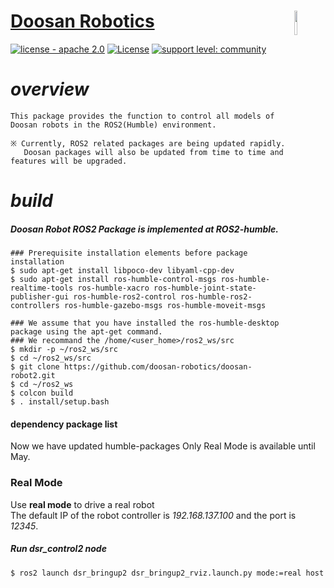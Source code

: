 

# [Doosan Robotics](http://www.doosanrobotics.com/kr/)<img src="https://user-images.githubusercontent.com/47092672/97660147-142f1f00-1ab4-11eb-9d14-48f30a666cdc.PNG" width="10%" align="right">
[![license - apache 2.0](https://img.shields.io/:license-Apache%202.0-yellowgreen.svg)](https://opensource.org/licenses/Apache-2.0)
[![License](https://img.shields.io/badge/License-BSD%203--Clause-blue.svg)](https://opensource.org/licenses/BSD-3-Clause)
[![support level: community](https://img.shields.io/badge/support%20level-community-lightgray.png)](http://rosindustrial.org/news/2016/10/7/better-supporting-a-growing-ros-industrial-software-platform)
# *overview*
    
    This package provides the function to control all models of Doosan robots in the ROS2(Humble) environment.
    
    ※ Currently, ROS2 related packages are being updated rapidly. 
       Doosan packages will also be updated from time to time and features will be upgraded.
 

# *build* 
##### *Doosan Robot ROS2 Package is implemented at ROS2-humble.*
    ### Prerequisite installation elements before package installation
    $ sudo apt-get install libpoco-dev libyaml-cpp-dev
    $ sudo apt-get install ros-humble-control-msgs ros-humble-realtime-tools ros-humble-xacro ros-humble-joint-state-publisher-gui ros-humble-ros2-control ros-humble-ros2-controllers ros-humble-gazebo-msgs ros-humble-moveit-msgs
    
    ### We assume that you have installed the ros-humble-desktop package using the apt-get command.
    ### We recommand the /home/<user_home>/ros2_ws/src
    $ mkdir -p ~/ros2_ws/src
    $ cd ~/ros2_ws/src
    $ git clone https://github.com/doosan-robotics/doosan-robot2.git
    $ cd ~/ros2_ws
    $ colcon build
    $ . install/setup.bash

#### dependency package list
Now we have updated humble-packages
Only Real Mode is available until May.

### Real Mode 
Use __real mode__ to drive a real robot   
The default IP of the robot controller is _192.168.137.100_ and the port is _12345_.

##### Run dsr_control2 node 
```bash
$ ros2 launch dsr_bringup2 dsr_bringup2_rviz.launch.py mode:=real host:=192.168.137.100 model:=m1013
```
